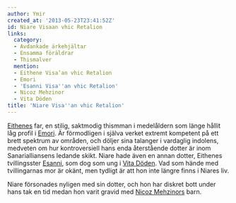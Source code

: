 ```yaml
---
author: Ymir
created_at: '2013-05-23T23:41:52Z'
id: Niare Visaan vhic Retalion
links:
  category:
  - Avdankade ärkehjältar
  - Ensamma föräldrar
  - Thismalver
  mention:
  - Eithene Visa’an vhic Retalion
  - Emori
  - 'Esanni Visa''an vhic Retalion'
  - Nicoz Mehzinor
  - Vita Döden
title: 'Niare Visa''an vhic Retalion'
---
```


[Eithenes] far, en stilig, saktmodig thismman i medelåldern som länge hållit låg profil i [Emori].
Är förmodligen i själva verket extremt kompetent på ett brett spektrum av områden, och döljer sina
talanger i vardaglig indolens, medveten om hur kontroversiell hans enda återstående dotter är inom
Sanarialliansens ledande skikt. Niare hade även en annan dotter, Eithenes tvillingsster [Esanni],
som dog som ung i [Vita Döden]. Vad som hände med tvillingarnas mor är okänt, men tydligt är att hon
inte längre finns i Niares liv.

Niare försonades nyligen med sin dotter, och hon har diskret bott under hans tak en tid medan hon
varit gravid med [Nicoz Mehzinors] barn.

  [Eithenes]: Eithene_Visaan_vhic_Retalion
  [Emori]: Emori
  [Esanni]: Esanni_Visaan_vhic_Retalion
  [Vita Döden]: Vita_Döden
  [Nicoz Mehzinors]: Nicoz_Mehzinor